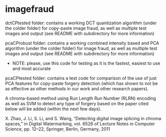 # imagefraud

dctCPtested folder: contains a working DCT quantization algorithm (under the colder folder) for copy-paste image fraud,
as well as multiple test images and output (see README with subdirectory for more information)

pcaCProbust folder: contains a working combined intensity based and PCA algorithm (under the colder folder) for image fraud,
as well as multiple test images and output (see README with subdirectory for more information)
 
 - NOTE: please, use this code for testing as it is the fastest, easiest to use and most accurate

pcaCPtested folder: contains a test code for comparison of the use of just PCA features for copy-paste forgery detection 
(which has shown to not be as effective as other methods in our work and other research papers).

A chroma-based method using Run Length Run Number (RLRN) encoding as well as SVM to detect any type of forgery based on the paper cited below will be added (within the next few days). 

X. Zhao, J. Li, S. Li, and S. Wang, “Detecting digital image splicing in chroma spaces,” in Digital Watermarking, vol. 6526 of Lecture Notes in Computer Science, pp. 12–22, Springer, Berlin, Germany, 2011
